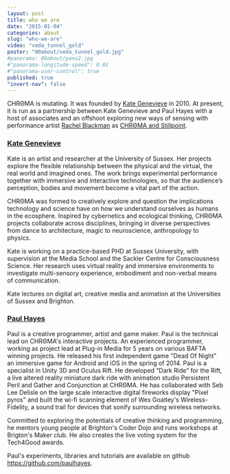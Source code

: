 ```yaml
---
layout: post
title: who we are
date: "2015-01-04"
categories: about
slug: "who-we-are"
video: "veda_tunnel_gold"
poster: "00about/veda_tunnel_gold.jpg"
#panorama: 00about/pano2.jpg
#"panorama-longitude-speed": 0.01
#"panorama-user-control": true	
published: true
"invert-nav": false
---
```


<span class="chroma">CHRΘMA</span> is mutating. It was founded by <a href="https://twitter.com/kategenevieve" target="_blank" class="green" >Kate Genevieve</a> in 2010. At present, it is run as a partnership between Kate Genevieve and Paul Hayes with a host of associates and an offshoot exploring new ways of sensing with performance artist [Rachel Blackman](http://stillpointtheatre.co.uk/ "green") as [<span class="chroma">CHRΘMA</span> and Stillpoint](http://feelingsensing.tumblr.com/ "green").

### <a href="https://twitter.com/kategenevieve" target="_blank" class="green" >Kate Genevieve</a>

Kate is an artist and researcher at the University of Sussex. Her projects explore the flexible relationship between the physical and the virtual, the real world and imagined ones. The work brings experimental performance together with immersive and interactive technologies, so that the audience’s perception, bodies and movement become a vital part of the action.

<span class="chroma">CHRΘMA</span> was formed to creatively explore and question the implications technology and science have on how we understand ourselves as humans in the ecosphere. Inspired by cybernetics and ecological thinking, <span class="chroma">CHRΘMA</span> projects collaborate across disciplines, bringing in diverse perspectives from dance to architecture, magic to neuroscience, anthropology to physics.

Kate is working on a practice-based PHD at Sussex University, with supervision at the Media School and the Sackler Centre for Consciousness Science. Her research uses virtual reality and immersive environments to investigate multi-sensory experience, embodiment and non-verbal means of communication.

Kate lectures on digital art, creative media and animation at the Universities of Sussex and Brighton.


### <a href="https://twitter.com/paul_hayes" target="_blank" class="green" >Paul Hayes</a>

Paul is a creative programmer, artist and game maker. Paul is the technical lead on <span class="chroma">CHRΘMA</span>'s interactive projects. An experienced programmer, working as project lead at Plug-in Media for 5 years on various BAFTA winning projects. He released his first independent game "Dead Of Night" an immersive game for Android and iOS in the spring of 2014. Paul is a specialist in Unity 3D and Oculus Rift. He developed “Dark Ride” for the Rift, a live altered reality miniature dark ride with animation studio Persistent Peril and Gather and Conjunction at <span class="chroma">CHRΘMA</span>. He has collaborated with Seb Lee Delisle on the large scale interactive digital fireworks display "Pixel pyros" and built the wi-fi scanning element of Wes Goatley's Wireless-Fidelity, a sound trail for devices that sonify surrounding wireless networks.

Committed to exploring the potentials of creative thinking and programming, he mentors young people at Brighton's Coder Dojo and runs workshops at Brigton's Maker club. He also creates the live voting system for the Tech4Good awards.

Paul's experiments, libraries and tutorials are available on github <a href="https://github.com/paulhayes" target="_blank" class="green" >https://github.com/paulhayes</a>.
